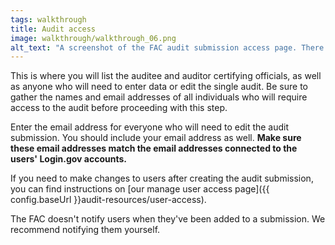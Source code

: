 ```yaml
---
tags: walkthrough
title: Audit access
image: walkthrough/walkthrough_06.png
alt_text: "A screenshot of the FAC audit submission access page. There are four sets of text input fields. Each set requests an email address, and a confirmation of the same address. From top to bottom, the sets are titled: Auditee certifying official, Auditor certifying official, Auditee contacts, Auditor contacts."
---
```


This is where you will list the auditee and auditor certifying officials, as well as anyone who will need to enter data or edit the single audit. Be sure to gather the names and email addresses of all individuals who will require access to the audit before proceeding with this step.

Enter the email address for everyone who will need to edit the audit submission. You should include your email address as well. **Make sure these email addresses match the email addresses connected to the users' Login.gov accounts.**

If you need to make changes to users after creating the audit submission, you can find instructions on [our manage user access page]({{ config.baseUrl }}audit-resources/user-access).

The FAC doesn't notify users when they've been added to a submission. We recommend notifying them yourself.
